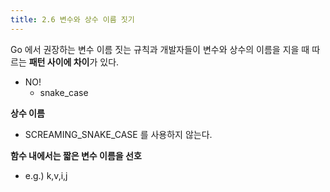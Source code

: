 ```yaml
---
title: 2.6 변수와 상수 이름 짓기 
---
```


Go 에서 권장하는 변수 이름 짓는 규칙과 개발자들이 변수와 상수의 이름을 지을 때 따르는 **패턴 사이에 차이**가 있다.

- NO! 
    - snake_case

**상수 이름**

- SCREAMING_SNAKE_CASE 를 사용하지 않는다.


**함수 내에서는 짧은 변수 이름을 선호**

- e.g.) k,v,i,j

